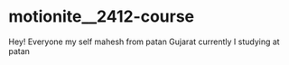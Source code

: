 # motionite__2412-course
Hey! Everyone my self mahesh from patan Gujarat currently I studying at patan
